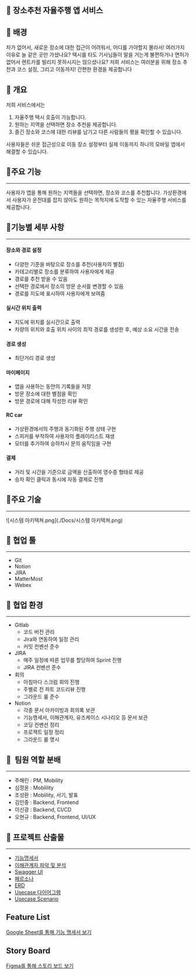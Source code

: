 ## 🚗 장소추천 자율주행 앱 서비스


## 	🚩 배경

차가 없어서, 새로운 장소에 대한 접근이 어려워서, 어디를 가야할지 몰라서! 여러가지 이유로 늘 같은 곳만 가셨나요?
택시를 타도 기사님들이 말을 거는게 불편하거나 면허가 없어서 렌트카를 빌리지 못하시지는 않으셨나요?
저희 서비스는 여러분을 위해 장소 추천과 코스 설정, 그리고 이동까지! 간편한 환경을 제공합니다


##  🚩 개요

저희 서비스에서는
1. 자율주행 택시 호출이 가능합니다.
2. 원하는 지역을 선택하면 장소 추천을 제공합니다.
3. 즐긴 장소와 코스에 대한 리뷰를 남기고 다른 사람들의 평을 확인할 수 있습니다.

사용자들은 쉬운 접근성으로 이동 장소 설정부터 실제 이동까지 하나의 모바일 앱에서 해결할 수 있습니다.

## 	🚩주요 기능

---
사용자가 앱을 통해 원하는 지역들을 선택하면, 장소와 코스를 추천합니다.
가상환경에서 사용자가 운전대를 잡지 않아도 원하는 목적지에 도착할 수 있는 자율주행 서비스를 제공합니다.

## 	🚩기능별 세부 사항

---
#### 장소와 경로 설정
- 다양한 기준을 바탕으로 장소를 추천(사용자의 별점)
- 카테고리별로 장소를 분류하여 사용자에게 제공
- 경로를 추천 받을 수 있음
- 선택한 경로에서 장소의 방문 순서를 변경할 수 있음
- 경로를 지도에 표시하여 사용자에게 보여줌

#### 실시간 위치 출력
- 지도에 위치를 실시간으로 출력
- 차량의 위치와 호출 위치 사이의 최적 경로를 생성한 후, 예상 소요 시간을 전송

#### 경로 생성
- 최단거리 경로 생성

#### 마이페이지
- 앱을 사용하는 동안의 기록들을 저장
- 방문 장소에 대한 별점을 확인
- 방문 경로에 대해 작성한 리뷰 확인

#### RC car
- 가상환경에서의 주행과 동기화된 주행 상태 구현
- 스피커를 부착하여 사용자의 플레이리스트 재생
- 모터를 추가하여 승하차시 문의 움직임을 구현

#### 결제
- 거리 및 시간을 기준으로 금액을 산출하여 영수증 형태로 제공
- 승차 확인 클릭과 동시에 자동 결제로 진행

## 	🚩주요 기술

---
![시스템 아키텍쳐.png](./Docs/시스템 아키텍쳐.png)


## 🙆 협업 툴

---

- Git
- Notion
- JIRA
- MatterMost
- Webex

## 🙆 협업 환경

---

- Gitlab
  - 코드 버전 관리
  - Jira와 연동하여 일정 관리
  - 커밋 컨벤션 준수
- JIRA
  - 매주 일정에 따른 업무를 할당하여 Sprint 진행
  - JIRA 컨벤션 준수
- 회의
  - 아침마다 스크럼 회의 진행
  - 주별로 전 파트 코드리뷰 진행
  - 그라운드 룰 준수
- Notion
  - 각종 문서 아카이빙과 회의록 보관
  - 기능명세서, 이해관계자, 유즈케이스 시나리오 등 문서 보관
  - 코딩 컨벤션 정리
  - 프로젝트 일정 정리
  - 그라운드 룰 명시

## 🙆  팀원 역할 분배

---
- 주해린 : PM, Mobility
- 심정윤 : Moblility
- 조성환 : Moblility, 서기, 발표
- 김인중 : Backend, Frontend
- 이신광 : Backend, CI/CD
- 오현규 : Backend, Frontend, UI/UX


## 	🚩 프로젝트 산출물

---

- [기능명세서](https://lab.ssafy.com/s08-mobility-autodriving-sub1/S08P21A408/-/blob/2324b6a3f21ab1c4daab91d62235f1a0ba81d2f3/docs/%EA%B8%B0%EB%8A%A5%EB%AA%85%EC%84%B8%EC%84%9C.png)
- [이해관계자 파악 및 분석]()
- [Swagger UI]()
- [페르소나]()
- [ERD](https://lab.ssafy.com/s08-mobility-autodriving-sub2/S08P22A408/-/blob/main/Docs/ERD.PNG)
- [Usecase 다이어그램]()
- [Usecase Scenario]()


## Feature List

[Google Sheet를 통해 기능 명세서 보기](https://docs.google.com/spreadsheets/d/1_x7AEmibMF-szTzUB5i6ekQn2jWMi7hplkFVeeMDTS8/edit?usp=sharing)

## Story Board

[Figma를 통해 스토리 보드 보기](https://www.figma.com/signup?is_not_gen_0=true&resource_type=team)

